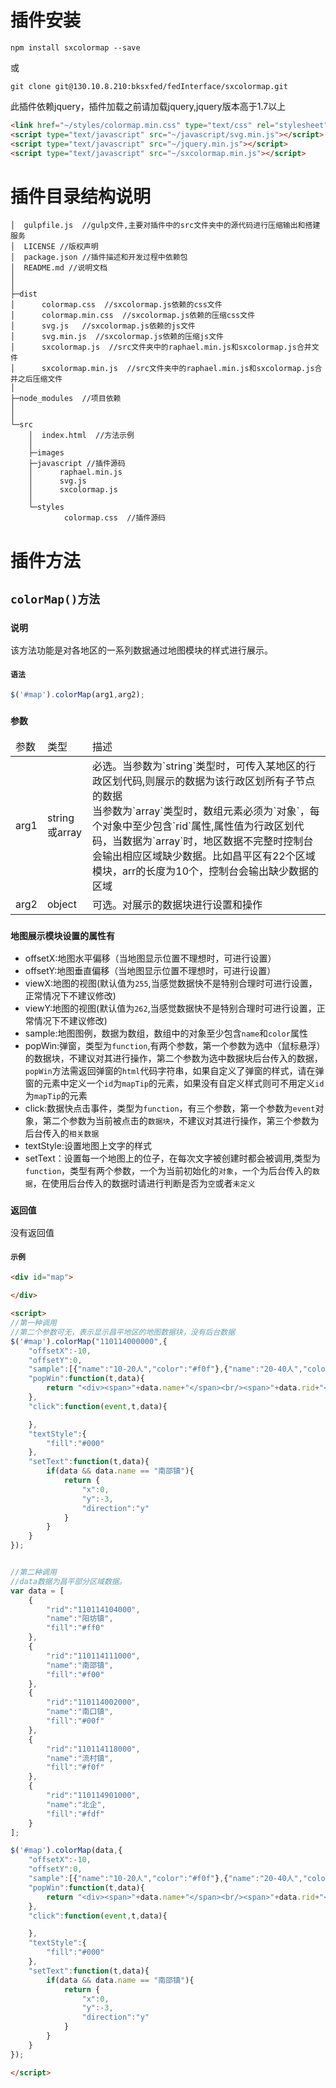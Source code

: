 # 插件安装
`npm install sxcolormap --save`

或

`git clone git@130.10.8.210:bksxfed/fedInterface/sxcolormap.git`

此插件依赖jquery，插件加载之前请加载jquery,jquery版本高于1.7以上

```html
<link href="~/styles/colormap.min.css" type="text/css" rel="stylesheet"/>
<script type="text/javascript" src="~/javascript/svg.min.js"></script>
<script type="text/javascript" src="~/jquery.min.js"></script>
<script type="text/javascript" src="~/sxcolormap.min.js"></script>
```

# 插件目录结构说明
```
│  gulpfile.js  //gulp文件,主要对插件中的src文件夹中的源代码进行压缩输出和搭建服务
│  LICENSE //版权声明
│  package.json //插件描述和开发过程中依赖包
│  README.md //说明文档
│  
│      
├─dist
│      colormap.css  //sxcolormap.js依赖的css文件
│      colormap.min.css  //sxcolormap.js依赖的压缩css文件
│      svg.js   //sxcolormap.js依赖的js文件
│      svg.min.js  //sxcolormap.js依赖的压缩js文件
│      sxcolormap.js  //src文件夹中的raphael.min.js和sxcolormap.js合并文件
│      sxcolormap.min.js  //src文件夹中的raphael.min.js和sxcolormap.js合并之后压缩文件
│      
├─node_modules  //项目依赖
│  
│          
└─src
    │  index.html  //方法示例
    │  
    ├─images
    ├─javascript //插件源码
    │      raphael.min.js
    │      svg.js
    │      sxcolormap.js
    │      
    └─styles
            colormap.css  //插件源码
```

# 插件方法

## `colorMap()方法`

### `说明`
该方法功能是对各地区的一系列数据通过地图模块的样式进行展示。

#### `语法`
```javascript
$('#map').colorMap(arg1,arg2);
```

### `参数`
<table>
    <thead>
        <tr>
            <td>参数</td>
            <td>类型</td>
            <td>描述</td>
        </tr>
    </thead>
    <tbody>
        <tr>
            <td>arg1</td>
            <td>string或array</td>
            <td>
                必选。当参数为`string`类型时，可传入某地区的行政区划代码,则展示的数据为该行政区划所有子节点的数据<br/>当参数为`array`类型时，数组元素必须为`对象`，每个对象中至少包含`rid`属性,属性值为行政区划代码，当数据为`array`时，地区数据不完整时控制台会输出相应区域缺少数据。比如昌平区有22个区域模块，arr的长度为10个，控制台会输出缺少数据的区域
            </td>
        </tr>
        <tr>
            <td>arg2</td>
            <td>object</td>
            <td>可选。对展示的数据块进行设置和操作<br/></td>
        </tr>
    </tbody>
</table>

### `地图展示模块设置的属性有`
+ offsetX:地图水平偏移（当地图显示位置不理想时，可进行设置）
+ offsetY:地图垂直偏移（当地图显示位置不理想时，可进行设置）
+ viewX:地图的视图(默认值为`255`,当感觉数据快不是特别合理时可进行设置，正常情况下不建议修改)
+ viewY:地图的视图(默认值为`262`,当感觉数据快不是特别合理时可进行设置，正常情况下不建议修改)
+ sample:地图图例，数据为数组，数组中的对象至少包含`name`和`color`属性
+ popWin:弹窗，类型为`function`,有两个参数，第一个参数为选中（鼠标悬浮）的数据块，不建议对其进行操作，第二个参数为选中数据块后台传入的数据，`popWin`方法需返回弹窗的`html`代码字符串，如果自定义了弹窗的样式，请在弹窗的元素中定义一个`id`为`mapTip`的元素，如果没有自定义样式则可不用定义`id`为`mapTip`的元素
+ click:数据快点击事件，类型为`function`，有三个参数，第一个参数为`event`对象，第二个参数为当前被点击的`数据块`，不建议对其进行操作，第三个参数为后台传入的`相关数据`
+ textStyle:设置地图上文字的样式
+ setText：设置每一个地图上的位子，在每次文字被创建时都会被调用,类型为`function`，类型有两个参数，一个为当前初始化的`对象`，一个为后台传入的`数据`，在使用后台传入的数据时请进行判断是否为`空`或者`未定义`

### `返回值`
没有返回值

#### `示例`
```html
<div id="map">

</div>

<script>
//第一种调用
//第二个参数可无，表示显示昌平地区的地图数据块，没有后台数据
$('#map').colorMap("110114000000",{
    "offsetX":-10,
    "offsetY":0,
    "sample":[{"name":"10-20人","color":"#f0f"},{"name":"20-40人","color":"#ff0"},{"name":"40-60人","color":"#0ff"},{"name":"60-80人","color":"#f00"}],
    "popWin":function(t,data){
        return "<div><span>"+data.name+"</span><br/><span>"+data.rid+"</span></div>"
    },
    "click":function(event,t,data){

    },
    "textStyle":{
        "fill":"#000"
    },
    "setText":function(t,data){
        if(data && data.name == "南邵镇"){
            return {
                "x":0,
                "y":-3,
                "direction":"y"
            }
        }
    }
});


//第二种调用
//data数据为昌平部分区域数据。
var data = [
    {
        "rid":"110114104000",
        "name":"阳坊镇",
        "fill":"#ff0"
    },
    {
        "rid":"110114111000",
        "name":"南邵镇",
        "fill":"#f00"
    },
    {
        "rid":"110114002000",
        "name":"南口镇",
        "fill":"#00f"
    },
    {
        "rid":"110114118000",
        "name":"流村镇",
        "fill":"#f0f"
    },
    {
        "rid":"110114901000",
        "name":"北企",
        "fill":"#fdf"
    }
];

$('#map').colorMap(data,{
    "offsetX":-10,
    "offsetY":0,
    "sample":[{"name":"10-20人","color":"#f0f"},{"name":"20-40人","color":"#ff0"},{"name":"40-60人","color":"#0ff"},{"name":"60-80人","color":"#f00"}],
    "popWin":function(t,data){
        return "<div><span>"+data.name+"</span><br/><span>"+data.rid+"</span></div>"
    },
    "click":function(event,t,data){

    },
    "textStyle":{
        "fill":"#000"
    },
    "setText":function(t,data){
        if(data && data.name == "南邵镇"){
            return {
                "x":0,
                "y":-3,
                "direction":"y"
            }
        }
    }
});

</script>

```
